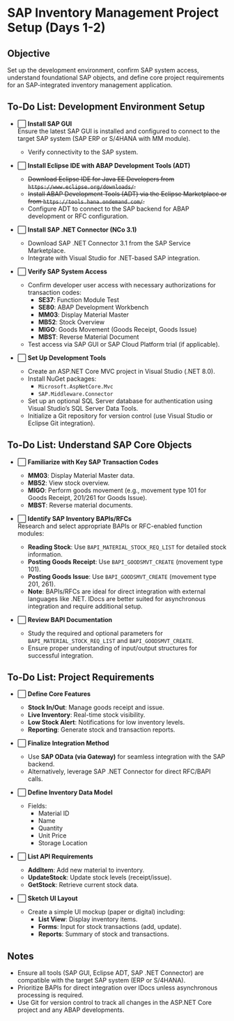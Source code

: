 # SAP Inventory Management Project Setup (Days 1-2)

## Objective

Set up the development environment, confirm SAP system access, understand foundational SAP objects, and define core project requirements for an SAP-integrated inventory management application.

## To-Do List: Development Environment Setup

- ⬜ **Install SAP GUI**  
   Ensure the latest SAP GUI is installed and configured to connect to the target SAP system (SAP ERP or S/4HANA with MM module).

  - Verify connectivity to the SAP system.

- ⬜ **Install Eclipse IDE with ABAP Development Tools (ADT)**

  - ~~Download Eclipse IDE for Java EE Developers from `https://www.eclipse.org/downloads/`.~~
  - ~~Install ABAP Development Tools (ADT) via the Eclipse Marketplace or from `https://tools.hana.ondemand.com/`.~~
  - Configure ADT to connect to the SAP backend for ABAP development or RFC configuration.

- ⬜ **Install SAP .NET Connector (NCo 3.1)**

  - Download SAP .NET Connector 3.1 from the SAP Service Marketplace.
  - Integrate with Visual Studio for .NET-based SAP integration.

- ⬜ **Verify SAP System Access**

  - Confirm developer user access with necessary authorizations for transaction codes:
    - **SE37**: Function Module Test
    - **SE80**: ABAP Development Workbench
    - **MM03**: Display Material Master
    - **MB52**: Stock Overview
    - **MIGO**: Goods Movement (Goods Receipt, Goods Issue)
    - **MBST**: Reverse Material Document
  - Test access via SAP GUI or SAP Cloud Platform trial (if applicable).

- ⬜ **Set Up Development Tools**
  - Create an ASP.NET Core MVC project in Visual Studio (.NET 8.0).
  - Install NuGet packages:
    - `Microsoft.AspNetCore.Mvc`
    - `SAP.Middleware.Connector`
  - Set up an optional SQL Server database for authentication using Visual Studio’s SQL Server Data Tools.
  - Initialize a Git repository for version control (use Visual Studio or Eclipse Git integration).

## To-Do List: Understand SAP Core Objects

- ⬜ **Familiarize with Key SAP Transaction Codes**

  - **MM03**: Display Material Master data.
  - **MB52**: View stock overview.
  - **MIGO**: Perform goods movement (e.g., movement type 101 for Goods Receipt, 201/261 for Goods Issue).
  - **MBST**: Reverse material documents.

- ⬜ **Identify SAP Inventory BAPIs/RFCs**  
   Research and select appropriate BAPIs or RFC-enabled function modules:

  - **Reading Stock**: Use `BAPI_MATERIAL_STOCK_REQ_LIST` for detailed stock information.
  - **Posting Goods Receipt**: Use `BAPI_GOODSMVT_CREATE` (movement type 101).
  - **Posting Goods Issue**: Use `BAPI_GOODSMVT_CREATE` (movement type 201, 261).
  - **Note**: BAPIs/RFCs are ideal for direct integration with external languages like .NET. IDocs are better suited for asynchronous integration and require additional setup.

- ⬜ **Review BAPI Documentation**
  - Study the required and optional parameters for `BAPI_MATERIAL_STOCK_REQ_LIST` and `BAPI_GOODSMVT_CREATE`.
  - Ensure proper understanding of input/output structures for successful integration.

## To-Do List: Project Requirements

- ⬜ **Define Core Features**

  - **Stock In/Out**: Manage goods receipt and issue.
  - **Live Inventory**: Real-time stock visibility.
  - **Low Stock Alert**: Notifications for low inventory levels.
  - **Reporting**: Generate stock and transaction reports.

- ⬜ **Finalize Integration Method**

  - Use **SAP OData (via Gateway)** for seamless integration with the SAP backend.
  - Alternatively, leverage SAP .NET Connector for direct RFC/BAPI calls.

- ⬜ **Define Inventory Data Model**

  - Fields:
    - Material ID
    - Name
    - Quantity
    - Unit Price
    - Storage Location

- ⬜ **List API Requirements**

  - **AddItem**: Add new material to inventory.
  - **UpdateStock**: Update stock levels (receipt/issue).
  - **GetStock**: Retrieve current stock data.

- ⬜ **Sketch UI Layout**
  - Create a simple UI mockup (paper or digital) including:
    - **List View**: Display inventory items.
    - **Forms**: Input for stock transactions (add, update).
    - **Reports**: Summary of stock and transactions.

## Notes

- Ensure all tools (SAP GUI, Eclipse ADT, SAP .NET Connector) are compatible with the target SAP system (ERP or S/4HANA).
- Prioritize BAPIs for direct integration over IDocs unless asynchronous processing is required.
- Use Git for version control to track all changes in the ASP.NET Core project and any ABAP developments.
